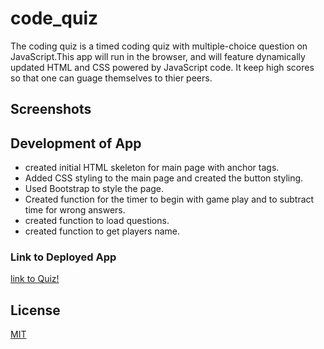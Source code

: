 # code_quiz
The coding quiz is a timed coding quiz with multiple-choice question on JavaScript.This app will run in the browser, and will feature dynamically updated HTML and CSS powered by JavaScript code. It keep high scores so that one can guage themselves to thier peers.

## Screenshots

## Development of App

* created initial HTML skeleton for main page with anchor tags.
* Added CSS styling to the main page and created the button styling.
* Used Bootstrap to style the page.
* Created function for the timer to begin with game play and to subtract time for wrong answers.
* created function to load questions. 
* created function to get players name. 


### Link to Deployed App
[link to Quiz!](https://ncwerner85.github.io/code_quiz/)

## License
[MIT](https://choosealicense.com/licenses/mit/)